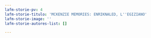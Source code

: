 ```yaml
---
lafm-storie-pv: 4
lafm-storie-titulo: 'MCKENZIE MEMORIES: ENRIKNALED, L''EGIZIANO'
lafm-storie-image: ''
lafm-storie-autores-list: []

---
```

